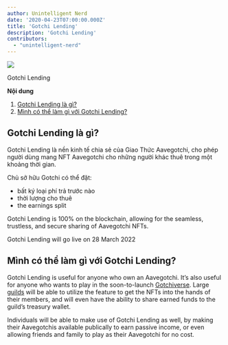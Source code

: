```yaml
---
author: Unintelligent Nerd
date: '2020-04-23T07:00:00.000Z'
title: 'Gotchi Lending'
description: 'Gotchi Lending'
contributors:
  - "unintelligent-nerd"
---
```


<div class="headerImageContainer">
<img class="headerImage" src="/gotchi-lending/gotchi-lending.png">
<p class="headerImageText">Gotchi Lending</p>
</div>

<div class="contentsBox">

**Nội dung**

<ol>
<li><a href=#what-is-gotchi-lending->Gotchi Lending là gì?</a></li>
<li><a href=#what-can-i-do-with-gotchi-lending->Mình có thể làm gì với Gotchi Lending?</a></li>
</ol>

</div>

## Gotchi Lending là gì?

Gotchi Lending là nền kinh tế chia sẻ của Giao Thức Aavegotchi, cho phép người dùng mang NFT Aavegotchi cho những người khác thuê trong một khoảng thời gian.

Chủ sở hữu Gotchi có thể đặt:
* bất ký loại phí trả trước nào
* thời lượng cho thuê
* the earnings split

Gotchi Lending is 100% on the blockchain, allowing for the seamless, trustless, and secure sharing of Aavegotchi NFTs.

Gotchi Lending will go live on 28 March 2022

## Mình có thể làm gì với Gotchi Lending?

Gotchi Lending is useful for anyone who own an Aavegotchi. It’s also useful for anyone who wants to play in the soon-to-launch [Gotchiverse](/gotchiverse). Large [guilds](/guild) will be able to utilize the feature to get the NFTs into the hands of their members, and will even have the ability to share earned funds to the guild’s treasury wallet.

Individuals will be able to make use of Gotchi Lending as well, by making their Aavegotchis available publically to earn passive income, or even allowing friends and family to play as their Aavegotchi for no cost.